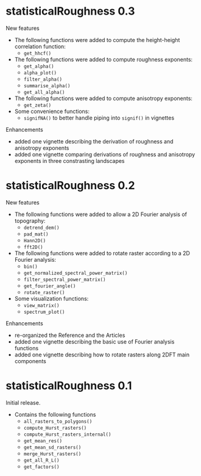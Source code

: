 # statisticalRoughness 0.3

New features

- The following functions were added to compute the height-height correlation function:
	+ `get_hhcf()`
- The following functions were added to compute roughness exponents:
	+ `get_alpha()`
	+ `alpha_plot()`
	+ `filter_alpha()`
	+ `summarise_alpha()`
	+ `get_all_alpha()`
- The following functions were added to compute anisotropy exponents:
	+ `get_zeta()`
- Some convenience functions:
	+ `signifNA()` to better handle piping into `signif()` in vignettes

Enhancements

- added one vignette describing the derivation of roughness and anisotropy exponents
- added one vignette comparing derivations of roughness and anisotropy exponents in three constrasting landscapes

# statisticalRoughness 0.2

New features

- The following functions were added to allow a 2D Fourier analysis of topography:
	+ `detrend_dem()`
	+ `pad_mat()`
	+ `Hann2D()`
	+ `fft2D()`
- The following functions were added to rotate raster according to a 2D Fourier analysis:
	+ `bin()`
	+ `get_normalized_spectral_power_matrix()`
	+ `filter_spectral_power_matrix()`
	+ `get_fourier_angle()`
	+ `rotate_raster()`
- Some visualization functions:
	+ `view_matrix()`
	+ `spectrum_plot()`	

Enhancements

- re-organized the Reference and the Articles
- added one vignette describing the basic use of Fourier analysis functions
- added one vignette describing how to rotate rasters along 2DFT main components

# statisticalRoughness 0.1

Initial release.

- Contains the following functions
	+ `all_rasters_to_polygons()`
	+ `compute_Hurst_rasters()`
	+ `compute_Hurst_rasters_internal()`
	+ `get_mean_res()`
	+ `get_mean_sd_rasters()`
	+ `merge_Hurst_rasters()`
	+ `get_all_R_L()`
	+ `get_factors()`
	